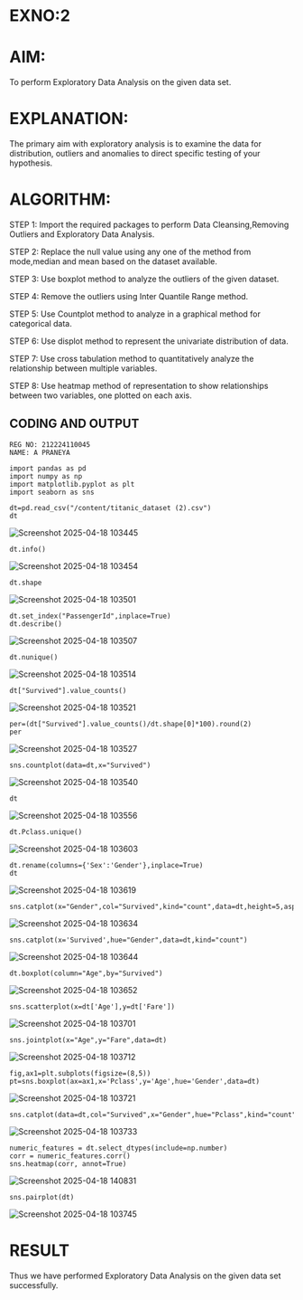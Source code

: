 # EXNO:2
# AIM:
To perform Exploratory Data Analysis on the given data set.
      
# EXPLANATION:
  The primary aim with exploratory analysis is to examine the data for distribution, outliers and anomalies to direct specific testing of your hypothesis.
  
# ALGORITHM:
STEP 1: Import the required packages to perform Data Cleansing,Removing Outliers and Exploratory Data Analysis.

STEP 2: Replace the null value using any one of the method from mode,median and mean based on the dataset available.

STEP 3: Use boxplot method to analyze the outliers of the given dataset.

STEP 4: Remove the outliers using Inter Quantile Range method.

STEP 5: Use Countplot method to analyze in a graphical method for categorical data.

STEP 6: Use displot method to represent the univariate distribution of data.

STEP 7: Use cross tabulation method to quantitatively analyze the relationship between multiple variables.

STEP 8: Use heatmap method of representation to show relationships between two variables, one plotted on each axis.

## CODING AND OUTPUT

```
REG NO: 212224110045
NAME: A PRANEYA
```
```
import pandas as pd
import numpy as np
import matplotlib.pyplot as plt
import seaborn as sns
```

```
dt=pd.read_csv("/content/titanic_dataset (2).csv")
dt
```
![Screenshot 2025-04-18 103445](https://github.com/user-attachments/assets/7b1bf72f-6593-49f8-992b-c22e26536263)

```
dt.info()
```
![Screenshot 2025-04-18 103454](https://github.com/user-attachments/assets/6ffa37d3-c5fc-48a2-aa61-e2ba9e6e9fbd)

```
dt.shape
```
![Screenshot 2025-04-18 103501](https://github.com/user-attachments/assets/eb2c6898-fd07-4f23-9b14-36639ab4cd7d)

```
dt.set_index("PassengerId",inplace=True)
dt.describe()
```
![Screenshot 2025-04-18 103507](https://github.com/user-attachments/assets/e9e86753-f04d-436d-9b97-ed4f52fb0141)

```
dt.nunique()
```
![Screenshot 2025-04-18 103514](https://github.com/user-attachments/assets/63022df6-2c3e-4f80-999e-e78e1922ba27)

```
dt["Survived"].value_counts()
```
![Screenshot 2025-04-18 103521](https://github.com/user-attachments/assets/546afeda-e784-49bb-a185-3ceb057c2a2e)

```
per=(dt["Survived"].value_counts()/dt.shape[0]*100).round(2)
per
```
![Screenshot 2025-04-18 103527](https://github.com/user-attachments/assets/3c0233b5-2b5a-4bb9-8434-f16428c97460)

```
sns.countplot(data=dt,x="Survived")
```
![Screenshot 2025-04-18 103540](https://github.com/user-attachments/assets/9f08f2fb-d29a-4b62-97e0-b40882cd7bd8)

```
dt
```
![Screenshot 2025-04-18 103556](https://github.com/user-attachments/assets/e5e64276-02f4-4896-bbca-a4459abf8cc4)

```
dt.Pclass.unique()
```
![Screenshot 2025-04-18 103603](https://github.com/user-attachments/assets/1b83e9cc-7f10-4eeb-974a-fccb79a69ef2)

```
dt.rename(columns={'Sex':'Gender'},inplace=True)
dt
```
![Screenshot 2025-04-18 103619](https://github.com/user-attachments/assets/5189989c-079a-4a64-aada-34aaf79d22b1)

```
sns.catplot(x="Gender",col="Survived",kind="count",data=dt,height=5,aspect=0.7)
```
![Screenshot 2025-04-18 103634](https://github.com/user-attachments/assets/01902bf2-9d16-49ae-860e-ad6c0d16f18a)

```
sns.catplot(x='Survived',hue="Gender",data=dt,kind="count")
```
![Screenshot 2025-04-18 103644](https://github.com/user-attachments/assets/6415a2e7-80c0-48cd-bbef-723bf60174dd)

```
dt.boxplot(column="Age",by="Survived")
```
![Screenshot 2025-04-18 103652](https://github.com/user-attachments/assets/583bd0aa-c924-4538-a664-fdb6a4cac2e9)

```
sns.scatterplot(x=dt['Age'],y=dt['Fare'])
```
![Screenshot 2025-04-18 103701](https://github.com/user-attachments/assets/c1dc70a5-5d28-4066-9946-c760308f9d31)

```
sns.jointplot(x="Age",y="Fare",data=dt)
```
![Screenshot 2025-04-18 103712](https://github.com/user-attachments/assets/0b6aca8b-3bbf-4062-bc75-4840e212c740)

```
fig,ax1=plt.subplots(figsize=(8,5))
pt=sns.boxplot(ax=ax1,x='Pclass',y='Age',hue='Gender',data=dt)
```
![Screenshot 2025-04-18 103721](https://github.com/user-attachments/assets/f32fde9f-f2e8-4d5c-9bf4-6393cae467b1)

```
sns.catplot(data=dt,col="Survived",x="Gender",hue="Pclass",kind="count")
```
![Screenshot 2025-04-18 103733](https://github.com/user-attachments/assets/718fb310-fc49-47bb-ad43-dba2a9164a6c)

```
numeric_features = dt.select_dtypes(include=np.number)
corr = numeric_features.corr()
sns.heatmap(corr, annot=True)
```
![Screenshot 2025-04-18 140831](https://github.com/user-attachments/assets/cbdce494-2ceb-447a-81bc-e1878bbce805)

```
sns.pairplot(dt)
```
![Screenshot 2025-04-18 103745](https://github.com/user-attachments/assets/0e9f7b74-de91-41ec-83c1-c51e13055ada)


# RESULT
Thus we have performed Exploratory Data Analysis on the given data set successfully.
